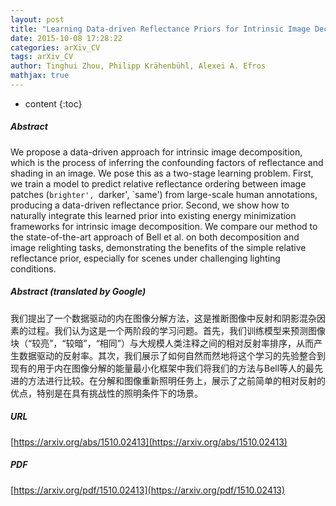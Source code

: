 ```yaml
---
layout: post
title: "Learning Data-driven Reflectance Priors for Intrinsic Image Decomposition"
date: 2015-10-08 17:28:22
categories: arXiv_CV
tags: arXiv_CV
author: Tinghui Zhou, Philipp Krähenbühl, Alexei A. Efros
mathjax: true
---
```


* content
{:toc}

##### Abstract
We propose a data-driven approach for intrinsic image decomposition, which is the process of inferring the confounding factors of reflectance and shading in an image. We pose this as a two-stage learning problem. First, we train a model to predict relative reflectance ordering between image patches (`brighter', `darker', `same') from large-scale human annotations, producing a data-driven reflectance prior. Second, we show how to naturally integrate this learned prior into existing energy minimization frameworks for intrinsic image decomposition. We compare our method to the state-of-the-art approach of Bell et al. on both decomposition and image relighting tasks, demonstrating the benefits of the simple relative reflectance prior, especially for scenes under challenging lighting conditions.

##### Abstract (translated by Google)
我们提出了一个数据驱动的内在图像分解方法，这是推断图像中反射和阴影混杂因素的过程。我们认为这是一个两阶段的学习问题。首先，我们训练模型来预测图像块（“较亮”，“较暗”，“相同”）与大规模人类注释之间的相对反射率排序，从而产生数据驱动的反射率。其次，我们展示了如何自然而然地将这个学习的先验整合到现有的用于内在图像分解的能量最小化框架中我们将我们的方法与Bell等人的最先进的方法进行比较。在分解和图像重新照明任务上，展示了之前简单的相对反射的优点，特别是在具有挑战性的照明条件下的场景。

##### URL
[https://arxiv.org/abs/1510.02413](https://arxiv.org/abs/1510.02413)

##### PDF
[https://arxiv.org/pdf/1510.02413](https://arxiv.org/pdf/1510.02413)

